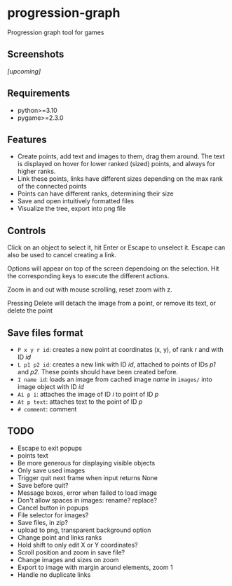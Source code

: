 # progression-graph
Progression graph tool for games

## Screenshots
*[upcoming]*

## Requirements
- python>=3.10
- pygame>=2.3.0

## Features
- Create points, add text and images to them, drag them around. The text is displayed on hover for lower ranked (sized) points, and always for higher ranks.
- Link these points, links have different sizes depending on the max rank of the connected points
- Points can have different ranks, determining their size
- Save and open intuitively formatted files
- Visualize the tree, export into png file

## Controls
Click on an object to select it, hit Enter or Escape to unselect it. Escape can also be used to cancel creating a link.

Options will appear on top of the screen dependoing on the selection. Hit the corresponding keys to execute the different actions.

Zoom in and out with mouse scrolling, reset zoom with z.

Pressing Delete will detach the image from a point, or remove its text, or delete the point

## Save files format
- `P x y r id`: creates a new point at coordinates (x, y), of rank r and with ID *id*
- `L p1 p2 id`: creates a new link with ID *id*, attached to points of IDs *p1* and *p2*. These points should have been created before.
- `I name id`: loads an image from cached image *name* in `images/` into image object with ID *id*
- `Ai p i`: attaches the image of ID *i* to point of ID *p*
- `At p text`: attaches text to the point of ID *p*
- `# comment`: comment

## TODO
- Escape to exit popups
- points text
- Be more generous for displaying visible objects
- Only save used images
- Trigger quit next frame when input returns None
- Save before quit?
- Message boxes, error when failed to load image
- Don't allow spaces in images: rename? replace?
- Cancel button in popups
- File selector for images?
- Save files, in zip?
- upload to png, transparent background option
- Change point and links ranks
- Hold shift to only edit X or Y coordinates?
- Scroll position and zoom in save file?
- Change images and sizes on zoom
- Export to image with margin around elements, zoom 1
- Handle no duplicate links
